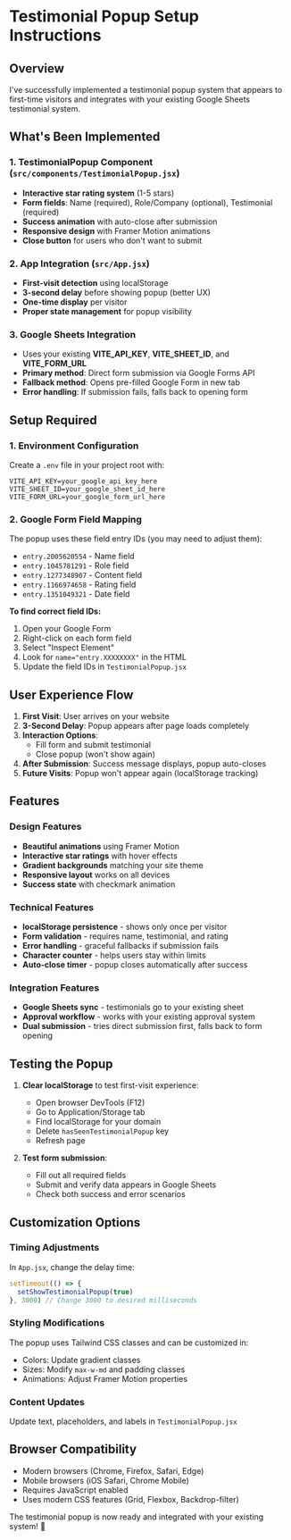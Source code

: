 # Testimonial Popup Setup Instructions

## Overview
I've successfully implemented a testimonial popup system that appears to first-time visitors and integrates with your existing Google Sheets testimonial system.

## What's Been Implemented

### 1. TestimonialPopup Component (`src/components/TestimonialPopup.jsx`)
- **Interactive star rating system** (1-5 stars)
- **Form fields**: Name (required), Role/Company (optional), Testimonial (required)
- **Success animation** with auto-close after submission
- **Responsive design** with Framer Motion animations
- **Close button** for users who don't want to submit

### 2. App Integration (`src/App.jsx`)
- **First-visit detection** using localStorage
- **3-second delay** before showing popup (better UX)
- **One-time display** per visitor
- **Proper state management** for popup visibility

### 3. Google Sheets Integration
- Uses your existing **VITE_API_KEY**, **VITE_SHEET_ID**, and **VITE_FORM_URL**
- **Primary method**: Direct form submission via Google Forms API
- **Fallback method**: Opens pre-filled Google Form in new tab
- **Error handling**: If submission fails, falls back to opening form

## Setup Required

### 1. Environment Configuration
Create a `.env` file in your project root with:
```
VITE_API_KEY=your_google_api_key_here
VITE_SHEET_ID=your_google_sheet_id_here
VITE_FORM_URL=your_google_form_url_here
```

### 2. Google Form Field Mapping
The popup uses these field entry IDs (you may need to adjust them):
- `entry.2005620554` - Name field
- `entry.1045781291` - Role field
- `entry.1277348907` - Content field
- `entry.1166974658` - Rating field
- `entry.1351049321` - Date field

**To find correct field IDs:**
1. Open your Google Form
2. Right-click on each form field
3. Select "Inspect Element"
4. Look for `name="entry.XXXXXXXX"` in the HTML
5. Update the field IDs in `TestimonialPopup.jsx`

## User Experience Flow

1. **First Visit**: User arrives on your website
2. **3-Second Delay**: Popup appears after page loads completely
3. **Interaction Options**:
   - Fill form and submit testimonial
   - Close popup (won't show again)
4. **After Submission**: Success message displays, popup auto-closes
5. **Future Visits**: Popup won't appear again (localStorage tracking)

## Features

### Design Features
- **Beautiful animations** using Framer Motion
- **Interactive star ratings** with hover effects
- **Gradient backgrounds** matching your site theme
- **Responsive layout** works on all devices
- **Success state** with checkmark animation

### Technical Features
- **localStorage persistence** - shows only once per visitor
- **Form validation** - requires name, testimonial, and rating
- **Error handling** - graceful fallbacks if submission fails
- **Character counter** - helps users stay within limits
- **Auto-close timer** - popup closes automatically after success

### Integration Features
- **Google Sheets sync** - testimonials go to your existing sheet
- **Approval workflow** - works with your existing approval system
- **Dual submission** - tries direct submission first, falls back to form opening

## Testing the Popup

1. **Clear localStorage** to test first-visit experience:
   - Open browser DevTools (F12)
   - Go to Application/Storage tab
   - Find localStorage for your domain
   - Delete `hasSeenTestimonialPopup` key
   - Refresh page

2. **Test form submission**:
   - Fill out all required fields
   - Submit and verify data appears in Google Sheets
   - Check both success and error scenarios

## Customization Options

### Timing Adjustments
In `App.jsx`, change the delay time:
```jsx
setTimeout(() => {
  setShowTestimonialPopup(true)
}, 3000) // Change 3000 to desired milliseconds
```

### Styling Modifications
The popup uses Tailwind CSS classes and can be customized in:
- Colors: Update gradient classes
- Sizes: Modify `max-w-md` and padding classes
- Animations: Adjust Framer Motion properties

### Content Updates
Update text, placeholders, and labels in `TestimonialPopup.jsx`

## Browser Compatibility
- Modern browsers (Chrome, Firefox, Safari, Edge)
- Mobile browsers (iOS Safari, Chrome Mobile)
- Requires JavaScript enabled
- Uses modern CSS features (Grid, Flexbox, Backdrop-filter)

The testimonial popup is now ready and integrated with your existing system! 🎉